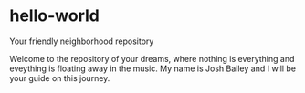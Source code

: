 # hello-world
Your friendly neighborhood repository

Welcome to the repository of your dreams, where nothing is everything and eveything is floating away in the music.
My name is Josh Bailey and I will be your guide on this journey.
